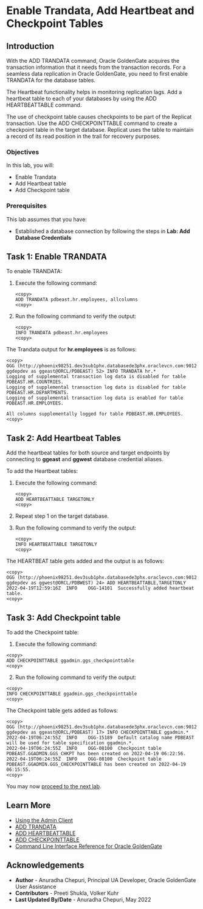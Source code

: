 # Enable Trandata, Add Heartbeat and Checkpoint Tables

## Introduction

With the ADD TRANDATA command, Oracle GoldenGate acquires the transaction information that it needs from the transaction records. For a seamless data replication in Oracle GoldenGate, you need to first enable TRANDATA for the database tables.

The Heartbeat functionality helps in monitoring replication lags. Add a heartbeat table to each of your databases by using the ADD HEARTBEATTABLE command.

The use of checkpoint table causes checkpoints to be part of the Replicat transaction. Use the ADD CHECKPOINTTABLE command to create a checkpoint table in the target database. Replicat uses the table to maintain a record of its read position in the trail for recovery purposes.


### Objectives
In this lab, you will:
* Enable Trandata
* Add Heartbeat table
* Add Checkpoint table

### Prerequisites
This lab assumes that you have:
* Established a database connection by following the steps in **Lab: Add Database Credentials**

## Task 1: Enable TRANDATA

To enable TRANDATA:

1. Execute the following command:

    ```
    <copy>
    ADD TRANDATA pdbeast.hr.employees, allcolumns
    <copy>
    ```
2. Run the following command to verify the output:

    ```
    <copy>
    INFO TRANDATA pdbeast.hr.employees
    <copy>
    ```
The Trandata output for **hr.employees** is as follows:

  ```
  <copy>
  OGG (http://phoenix98251.dev3sub1phx.databasede3phx.oraclevcn.com:9012 ggdepdev as ggeast@ORCL/PDBEAST) 52> INFO TRANDATA hr.*
  Logging of supplemental transaction log data is disabled for table PDBEAST.HR.COUNTRIES.
  Logging of supplemental transaction log data is disabled for table PDBEAST.HR.DEPARTMENTS.
  Logging of supplemental transaction log data is enabled for table PDBEAST.HR.EMPLOYEES.

All columns supplementally logged for table PDBEAST.HR.EMPLOYEES.
  <copy>
  ```


## Task 2: Add Heartbeat Tables
Add the heartbeat tables for both source and target endpoints by connecting to **ggeast** and **ggwest** database credential aliases.

To add the Heartbeat tables:

1. Execute the following command:

    ```
    <copy>
    ADD HEARTBEATTABLE TARGETONLY
    <copy>

    ```
2. Repeat step 1 on the target database.

3.  Run the following command to verify the output:

    ```
    <copy>
    INFO HEARTBEATTABLE TARGETONLY
    <copy>
    ```
The HEARTBEAT table gets added and the output is as follows:

  ```
  <copy>
  OGG (http://phoenix98251.dev3sub1phx.databasede3phx.oraclevcn.com:9012 ggdepdev as ggwest@ORCL/PDBWEST) 24> ADD HEARTBEATTABLE,TARGETONLY
  2022-04-19T12:59:16Z  INFO    OGG-14101  Successfully added heartbeat table.
  <copy>

  ```

## Task 3: Add Checkpoint table

To add the Checkpoint table:

1. Execute the following command:

  ```
  <copy>
  ADD CHECKPOINTTABLE ggadmin.ggs_checkpointtable
  <copy>

  ```
2. Run the following command to verify the output:

  ```
  <copy>
  INFO CHECKPOINTTABLE ggadmin.ggs_checkpointtable
  <copy>

  ```

  The Checkpoint table gets added as follows:

  ```
  <copy>
  OGG (http://phoenix98251.dev3sub1phx.databasede3phx.oraclevcn.com:9012 ggdepdev as ggeast@ORCL/PDBEAST) 17> INFO CHECKPOINTTABLE ggadmin.*
  2022-04-19T06:24:55Z  INFO    OGG-15189  Default catalog name PDBEAST will be used for table specification ggadmin.*.
  2022-04-19T06:24:55Z  INFO    OGG-08100  Checkpoint table PDBEAST.GGADMIN.GGS_CHKPT has been created on 2022-04-19 06:22:56.
  2022-04-19T06:24:55Z  INFO    OGG-08100  Checkpoint table PDBEAST.GGADMIN.GGS_CHECKPOINTTABLE has been created on 2022-04-19 06:15:55.
  <copy>

  ```

You may now [proceed to the next lab](#next).


## Learn More
* [Using the Admin Client](https://docs.oracle.com/en/middleware/goldengate/core/21.1/admin/getting-started-oracle-goldengate-process-interfaces.html#GUID-84B33389-0594-4449-BF1A-A496FB1EDB29)
* [ADD TRANDATA](https://docs.oracle.com/en/middleware/goldengate/core/21.3/gclir/add-trandata.html#GUID-D3FD004B-81E4-4185-92D3-812834A5DEFC)
* [ADD HEARTBEATTABLE](https://docs.oracle.com/en/middleware/goldengate/core/21.3/gclir/add-heartbeattable.html#GUID-126E30A2-DC7A-4C93-93EC-0EB8BA7C13CB)
* [ADD CHECKPOINTTABLE](https://docs.oracle.com/en/middleware/goldengate/core/21.3/gclir/add-checkpointtable.html#GUID-870D65C1-A18E-4B2D-8257-F58E9A808197)
* [Command Line Interface Reference for Oracle GoldenGate](https://docs.oracle.com/en/middleware/goldengate/core/21.3/gclir/add-checkpointtable.html#GUID-870D65C1-A18E-4B2D-8257-F58E9A808197)

## Acknowledgements
* **Author** - Anuradha Chepuri, Principal UA Developer, Oracle GoldenGate User Assistance
* **Contributors** -  Preeti Shukla, Volker Kuhr
* **Last Updated By/Date** - Anuradha Chepuri, May 2022
